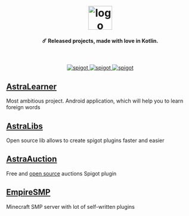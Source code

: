 <h1 align="center">
  <br>
  <img src="https://astrainteractive.ru/static/media/logo.690661b3ac9b83328bee627e0d18ace5.svg" alt="logo" width="64">
  <br>
</h1>
<h4 align="center">☄️ Released projects, made with love in Kotlin.</h4>
</br>
<p align="center">
    <a href="https://github.com/Astra-Interactive/AstraLibs">
        <img alt="spigot" src="https://img.shields.io/badge/github-AstraLibs-1B76CA"/>
    </a>    
    <a href="https://www.spigotmc.org/resources/astra-market.99114/">
        <img alt="spigot" src="https://img.shields.io/badge/github-AstraMarket-1B76CA"/>
    </a>
    <a href="https://play.google.com/store/apps/details?id=com.makeevrserg.astralearner">
        <img alt="spigot" src="https://img.shields.io/badge/github-AstraLearner-1B76CA"/>
    </a>
</p>

## [AstraLearner](https://play.google.com/store/apps/details?id=com.makeevrserg.astralearner)
Most ambitious project. Android application, which will help you to learn foreign words

## [AstraLibs](https://github.com/Astra-Interactive/AstraLibs) 
Open source lib allows to create spigot plugins faster and easier

## [AstraAuction](https://www.spigotmc.org/resources/astra-market.99114/)
Free and [open source](https://github.com/Astra-Interactive/AstraAuctions) auctions Spigot plugin 
## [EmpireSMP](https://empireprojekt.ru/)
Minecraft SMP server with lot of self-written plugins
